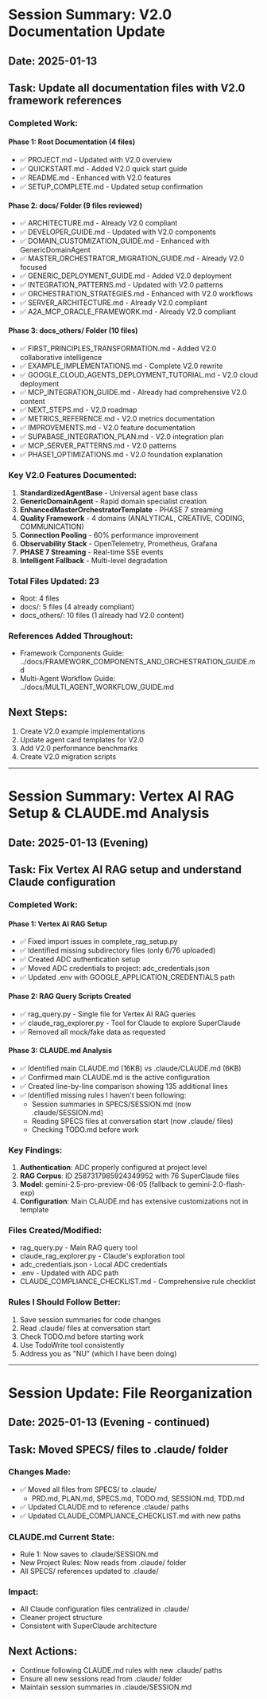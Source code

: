 # Session Summary: V2.0 Documentation Update

## Date: 2025-01-13
## Task: Update all documentation files with V2.0 framework references

### Completed Work:

#### Phase 1: Root Documentation (4 files)
- ✅ PROJECT.md - Updated with V2.0 overview
- ✅ QUICKSTART.md - Added V2.0 quick start guide
- ✅ README.md - Enhanced with V2.0 features
- ✅ SETUP_COMPLETE.md - Updated setup confirmation

#### Phase 2: docs/ Folder (9 files reviewed)
- ✅ ARCHITECTURE.md - Already V2.0 compliant
- ✅ DEVELOPER_GUIDE.md - Updated with V2.0 components
- ✅ DOMAIN_CUSTOMIZATION_GUIDE.md - Enhanced with GenericDomainAgent
- ✅ MASTER_ORCHESTRATOR_MIGRATION_GUIDE.md - Already V2.0 focused
- ✅ GENERIC_DEPLOYMENT_GUIDE.md - Added V2.0 deployment
- ✅ INTEGRATION_PATTERNS.md - Updated with V2.0 patterns
- ✅ ORCHESTRATION_STRATEGIES.md - Enhanced with V2.0 workflows
- ✅ SERVER_ARCHITECTURE.md - Already V2.0 compliant
- ✅ A2A_MCP_ORACLE_FRAMEWORK.md - Already V2.0 compliant

#### Phase 3: docs_others/ Folder (10 files)
- ✅ FIRST_PRINCIPLES_TRANSFORMATION.md - Added V2.0 collaborative intelligence
- ✅ EXAMPLE_IMPLEMENTATIONS.md - Complete V2.0 rewrite
- ✅ GOOGLE_CLOUD_AGENTS_DEPLOYMENT_TUTORIAL.md - V2.0 cloud deployment
- ✅ MCP_INTEGRATION_GUIDE.md - Already had comprehensive V2.0 content
- ✅ NEXT_STEPS.md - V2.0 roadmap
- ✅ METRICS_REFERENCE.md - V2.0 metrics documentation
- ✅ IMPROVEMENTS.md - V2.0 feature documentation
- ✅ SUPABASE_INTEGRATION_PLAN.md - V2.0 integration plan
- ✅ MCP_SERVER_PATTERNS.md - V2.0 patterns
- ✅ PHASE1_OPTIMIZATIONS.md - V2.0 foundation explanation

### Key V2.0 Features Documented:
1. **StandardizedAgentBase** - Universal agent base class
2. **GenericDomainAgent** - Rapid domain specialist creation
3. **EnhancedMasterOrchestratorTemplate** - PHASE 7 streaming
4. **Quality Framework** - 4 domains (ANALYTICAL, CREATIVE, CODING, COMMUNICATION)
5. **Connection Pooling** - 60% performance improvement
6. **Observability Stack** - OpenTelemetry, Prometheus, Grafana
7. **PHASE 7 Streaming** - Real-time SSE events
8. **Intelligent Fallback** - Multi-level degradation

### Total Files Updated: 23
- Root: 4 files
- docs/: 5 files (4 already compliant)
- docs_others/: 10 files (1 already had V2.0 content)

### References Added Throughout:
- Framework Components Guide: ../docs/FRAMEWORK_COMPONENTS_AND_ORCHESTRATION_GUIDE.md
- Multi-Agent Workflow Guide: ../docs/MULTI_AGENT_WORKFLOW_GUIDE.md

## Next Steps:
1. Create V2.0 example implementations
2. Update agent card templates for V2.0
3. Add V2.0 performance benchmarks
4. Create V2.0 migration scripts

---

# Session Summary: Vertex AI RAG Setup & CLAUDE.md Analysis

## Date: 2025-01-13 (Evening)
## Task: Fix Vertex AI RAG setup and understand Claude configuration

### Completed Work:

#### Phase 1: Vertex AI RAG Setup
- ✅ Fixed import issues in complete_rag_setup.py
- ✅ Identified missing subdirectory files (only 6/76 uploaded)
- ✅ Created ADC authentication setup
- ✅ Moved ADC credentials to project: adc_credentials.json
- ✅ Updated .env with GOOGLE_APPLICATION_CREDENTIALS path

#### Phase 2: RAG Query Scripts Created
- ✅ rag_query.py - Single file for Vertex AI RAG queries
- ✅ claude_rag_explorer.py - Tool for Claude to explore SuperClaude
- ✅ Removed all mock/fake data as requested

#### Phase 3: CLAUDE.md Analysis
- ✅ Identified main CLAUDE.md (16KB) vs .claude/CLAUDE.md (6KB)
- ✅ Confirmed main CLAUDE.md is the active configuration
- ✅ Created line-by-line comparison showing 135 additional lines
- ✅ Identified missing rules I haven't been following:
  - Session summaries in SPECS/SESSION.md (now .claude/SESSION.md)
  - Reading SPECS files at conversation start (now .claude/ files)
  - Checking TODO.md before work

### Key Findings:
1. **Authentication**: ADC properly configured at project level
2. **RAG Corpus**: ID 2587317985924349952 with 76 SuperClaude files
3. **Model**: gemini-2.5-pro-preview-06-05 (fallback to gemini-2.0-flash-exp)
4. **Configuration**: Main CLAUDE.md has extensive customizations not in template

### Files Created/Modified:
- rag_query.py - Main RAG query tool
- claude_rag_explorer.py - Claude's exploration tool
- adc_credentials.json - Local ADC credentials
- .env - Updated with ADC path
- CLAUDE_COMPLIANCE_CHECKLIST.md - Comprehensive rule checklist

### Rules I Should Follow Better:
1. Save session summaries for code changes
2. Read .claude/ files at conversation start
3. Check TODO.md before starting work
4. Use TodoWrite tool consistently
5. Address you as "NU" (which I have been doing)

---

# Session Update: File Reorganization

## Date: 2025-01-13 (Evening - continued)
## Task: Moved SPECS/ files to .claude/ folder

### Changes Made:
- ✅ Moved all files from SPECS/ to .claude/
  - PRD.md, PLAN.md, SPECS.md, TODO.md, SESSION.md, TDD.md
- ✅ Updated CLAUDE.md to reference .claude/ paths
- ✅ Updated CLAUDE_COMPLIANCE_CHECKLIST.md with new paths

### CLAUDE.md Current State:
- Rule 1: Now saves to .claude/SESSION.md
- New Project Rules: Now reads from .claude/ folder
- All SPECS/ references updated to .claude/

### Impact:
- All Claude configuration files centralized in .claude/
- Cleaner project structure
- Consistent with SuperClaude architecture

## Next Actions:
- Continue following CLAUDE.md rules with new .claude/ paths
- Ensure all new sessions read from .claude/ folder
- Maintain session summaries in .claude/SESSION.md